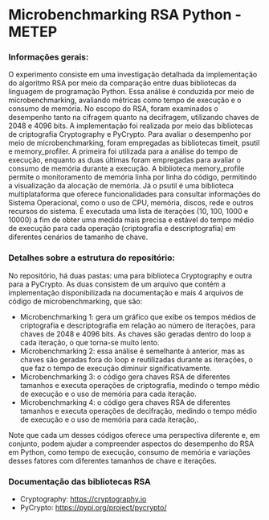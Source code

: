 # Microbenchmarking RSA Python - METEP

### Informações gerais:

O experimento consiste em uma investigação detalhada da implementação do algoritmo RSA por meio da comparação entre duas bibliotecas da linguagem de programação Python. Essa análise é conduzida por meio de microbenchmarking, avaliando métricas como tempo de execução e o consumo de memória.
No escopo do RSA, foram examinados o desempenho tanto na cifragem quanto na decifragem, utilizando chaves de 2048 e 4096 bits. A implementação foi realizada por meio das bibliotecas de criptografia Cryptography e PyCrypto.
Para avaliar o desempenho por meio de microbenchmarking, foram empregadas as bibliotecas timeit, psutil e memory_profiler. A primeira foi utilizada para a análise do tempo de execução, enquanto as duas últimas foram empregadas para avaliar o consumo de memória durante a execução.
A biblioteca memory_profile permite o monitoramento de memória linha por linha do código, permitindo a visualização da alocação de memória. Já o psutil é uma biblioteca multiplataforma que oferece funcionalidades para consultar informações do Sistema Operacional, como o uso de CPU, memória, discos, rede e outros recursos do sistema.
É executada uma lista de iterações (10, 100, 1000 e 10000) a fim de obter uma medida mais precisa e estável do tempo médio de execução para cada operação (criptografia e descriptografia) em diferentes cenários de tamanho de chave.

### Detalhes sobre a estrutura do repositório:

No repositório, há duas pastas: uma para biblioteca Cryptography e outra para a PyCrypto. As duas consistem de um arquivo que contém a implementação disponibilizada na documentação e mais 4 arquivos de código de microbenchmarking, que são:

* Microbenchmarking 1: gera um gráfico que exibe os tempos médios de criptografia e descriptografia em relação ao número de iterações, para chaves de 2048 e 4096 bits. As chaves são geradas dentro do loop a cada iteração, o que torna-se muito lento.
* Microbenchmarking 2: essa análise é semelhante à anterior, mas as chaves são geradas fora do loop e reutilizadas durante as iterações, o que faz o tempo de execução diminuir significativamente.
* Microbenchmarking 3: o código gera chaves RSA de diferentes tamanhos e executa operações de criptografia, medindo o tempo médio de execução e o uso de memória para cada iteração.
* Microbenchmarking 4: o código gera chaves RSA de diferentes tamanhos e executa operações de decifração, medindo o tempo médio de execução e o uso de memória para cada iteração,.

Note que cada um desses códigos oferece uma perspectiva diferente e, em conjunto, podem ajudar a compreender aspectos do desempenho do RSA em Python, como tempo de execução, consumo de memória e variações desses fatores com diferentes tamanhos de chave e iterações.

### Documentação das bibliotecas RSA
* Cryptography: https://cryptography.io
* PyCrypto: https://pypi.org/project/pycrypto/
